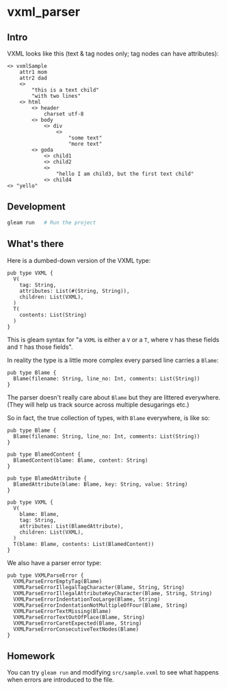 # vxml_parser

## Intro

VXML looks like this (text & tag nodes only; tag nodes can have attributes):

```
<> vxmlSample
    attr1 mom
    attr2 dad
    <>
        "this is a text child"
        "with two lines"
    <> html
        <> header
            charset utf-8
        <> body
            <> div
                <>
                    "some text"
                    "more text"
        <> goda
            <> child1
            <> child2
            <>
                "hello I am child3, but the first text child"
            <> child4
<> "yello"
```

## Development

```sh
gleam run   # Run the project
```

## What's there

Here is a dumbed-down version of the VXML type:

```
pub type VXML {
  V(
    tag: String,
    attributes: List(#(String, String)),
    children: List(VXML),
  )
  T(
    contents: List(String)
  )
}
```

This is gleam syntax for "a `VXML` is either a `V` or a `T`, where `V` has these fields and `T` has those fields".

In reality the type is a little more complex every parsed line carries a `Blame`:

```
pub type Blame {
  Blame(filename: String, line_no: Int, comments: List(String))
}
```

The parser doesn't really care about `Blame` but they are littered everywhere. (They will help us track source across multiple desugarings etc.)

So in fact, the true collection of types, with `Blame` everywhere, is like so:

```
pub type Blame {
  Blame(filename: String, line_no: Int, comments: List(String))
}

pub type BlamedContent {
  BlamedContent(blame: Blame, content: String)
}

pub type BlamedAttribute {
  BlamedAttribute(blame: Blame, key: String, value: String)
}

pub type VXML {
  V(
    blame: Blame,
    tag: String,
    attributes: List(BlamedAttribute),
    children: List(VXML),
  )
  T(blame: Blame, contents: List(BlamedContent))
}
```

We also have a parser error type:

```
pub type VXMLParseError {
  VXMLParseErrorEmptyTag(Blame)
  VXMLParseErrorIllegalTagCharacter(Blame, String, String)
  VXMLParseErrorIllegalAttributeKeyCharacter(Blame, String, String)
  VXMLParseErrorIndentationTooLarge(Blame, String)
  VXMLParseErrorIndentationNotMultipleOfFour(Blame, String)
  VXMLParseErrorTextMissing(Blame)
  VXMLParseErrorTextOutOfPlace(Blame, String)
  VXMLParseErrorCaretExpected(Blame, String)
  VXMLParseErrorConsecutiveTextNodes(Blame)
}
```
<!-- 
Parsing happens in two stages: a "flexible" (called "tentative" in code) stage that tries to recover from errors, but collects errors as a type of node in the tree, and a second "final" stage that will generate an error as soon as it sees an error in the output of the flexible stage.

The "flexible" stage generates a `List(TentativeVXML)`. The final stage generates a `VXML` object or an `VXMLParseError`. (Technically: a `Result(VXML, VXMLParseError)`.) -->

## Homework

You can try `gleam run` and modifying `src/sample.vxml` to see what happens when errors are introduced to the file.
